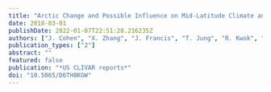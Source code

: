 ```yaml
---
title: "Arctic Change and Possible Influence on Mid-Latitude Climate and Weather"
date: 2018-03-01
publishDate: 2022-01-07T22:51:28.216235Z
authors: ["J. Cohen", "X. Zhang", "J. Francis", "T. Jung", "R. Kwok", "J. Overland", "T. Ballinger", "R. Blackport", "U.S. Bhatt", "H. Chen", "D. Coumou", "S. Feldstein", "D. Handorf", "M. Hell", "G. Henderson", "M. Ionita", "M. Kretschmer", "F. Laliberte", "S. Lee", "H. Linderholm", "W. Maslowski", "I. Rigor", "C. Routson", "J. Screen", "T. Semmler", "D. Singh", "D. Smith", "J. Stroeve", "P.C. Taylor", "T. Vihma", "M. Wang", "S. Wang", "Y. Wu", "M. Wendisch", "J. Yoon"]
publication_types: ["2"]
abstract: ""
featured: false
publication: "*US CLIVAR reports*"
doi: "10.5065/D6TH8KGW"
---
```


